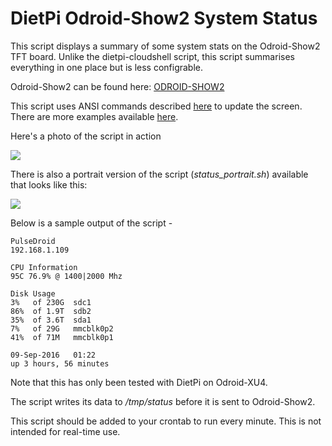 # DietPi Odroid-Show2 System Status

This script displays a summary of some system stats on the Odroid-Show2 TFT board. Unlike the dietpi-cloudshell script, this script summarises everything in one place but is less configrable.

Odroid-Show2 can be found here: [ODROID-SHOW2](http://www.hardkernel.com/main/products/prdt_info.php?g_code=G141743018597)

This script uses ANSI commands described [here](http://odroid.com/dokuwiki/doku.php?id=en:show_using&s[]=ansi) to update the screen. There are more examples available [here](http://odroid.com/dokuwiki/doku.php?id=en:show_examples).

Here's a photo of the script in action

![](https://github.com/ikromin/misc/blob/master/dietpi/odroid_show2/photo.jpg)

There is also a portrait version of the script (*status_portrait.sh*) available that looks like this:

![](https://github.com/ikromin/misc/blob/master/dietpi/odroid_show2/photo_portrait.jpg)

Below is a sample output of the script -

```
PulseDroid
192.168.1.109

CPU Information
95C 76.9% @ 1400|2000 Mhz

Disk Usage
3%   of 230G  sdc1
86%  of 1.9T  sdb2
35%  of 3.6T  sda1
7%   of 29G   mmcblk0p2
41%  of 71M   mmcblk0p1

09-Sep-2016   01:22
up 3 hours, 56 minutes
```

Note that this has only been tested with DietPi on Odroid-XU4.

The script writes its data to */tmp/status* before it is sent to Odroid-Show2.

This script should be added to your crontab to run every minute. This is not intended for real-time use.
